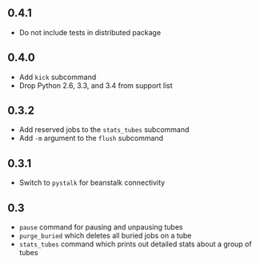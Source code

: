 0.4.1
-----
- Do not include tests in distributed package

0.4.0
-----
- Add `kick` subcommand
- Drop Python 2.6, 3.3, and 3.4 from support list

0.3.2
-----
- Add reserved jobs to the `stats_tubes` subcommand
- Add `-m` argument to the `flush` subcommand

0.3.1
----
- Switch to `pystalk` for beanstalk connectivity

0.3
---
- `pause` command for pausing and unpausing tubes
- `purge_buried` which deletes all buried jobs on a tube
- `stats_tubes` command which prints out detailed stats about a group of tubes
